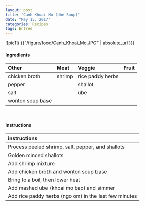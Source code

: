 ```yaml
---
layout: post
title: "Canh Khoai Mo (Ube Soup)"
date: "May 15, 2017"
categories: Recipes
tags: Entree
---
```




![pic1]( {{"/figure/food/Canh_Khoai_Mo.JPG" | absolute_url }})




#### Ingredients

<table class = "presenttab">
 <thead>
  <tr>
   <th style="text-align:left;"> Other </th>
   <th style="text-align:left;"> Meat </th>
   <th style="text-align:left;"> Veggie </th>
   <th style="text-align:left;"> Fruit </th>
  </tr>
 </thead>
<tbody>
  <tr>
   <td style="text-align:left;"> chicken broth </td>
   <td style="text-align:left;"> shrimp </td>
   <td style="text-align:left;"> rice paddy herbs </td>
   <td style="text-align:left;">  </td>
  </tr>
  <tr>
   <td style="text-align:left;"> pepper </td>
   <td style="text-align:left;">  </td>
   <td style="text-align:left;"> shallot </td>
   <td style="text-align:left;">  </td>
  </tr>
  <tr>
   <td style="text-align:left;"> salt </td>
   <td style="text-align:left;">  </td>
   <td style="text-align:left;"> ube </td>
   <td style="text-align:left;">  </td>
  </tr>
  <tr>
   <td style="text-align:left;"> wonton soup base </td>
   <td style="text-align:left;">  </td>
   <td style="text-align:left;">  </td>
   <td style="text-align:left;">  </td>
  </tr>
</tbody>
</table>

<br>

#### Instructions

<table class = "presenttabnoh">
 <thead>
  <tr>
   <th style="text-align:left;"> instructions </th>
  </tr>
 </thead>
<tbody>
  <tr>
   <td style="text-align:left;"> Process peeled shrimp, salt, pepper, and shallots </td>
  </tr>
  <tr>
   <td style="text-align:left;"> Golden minced shallots </td>
  </tr>
  <tr>
   <td style="text-align:left;"> Add shrimp mixture </td>
  </tr>
  <tr>
   <td style="text-align:left;"> Add chicken broth and wonton soup base </td>
  </tr>
  <tr>
   <td style="text-align:left;"> Bring to a boil, then lower heat </td>
  </tr>
  <tr>
   <td style="text-align:left;"> Add mashed ube (khoai mo bao) and simmer </td>
  </tr>
  <tr>
   <td style="text-align:left;"> Add rice paddy herbs (ngo om) in the last few minutes </td>
  </tr>
</tbody>
</table>

